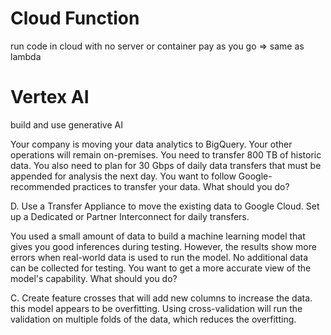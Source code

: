 # Cloud Function
run code in cloud with no server or container
pay as you go => same as lambda

# Vertex AI
build and use generative AI


Your company is moving your data analytics to BigQuery. Your other operations will remain on-premises. You need to transfer 800 TB of historic data. You also need to plan for 30 Gbps of daily data transfers that must be appended for analysis the next day. You want to follow Google-recommended practices to transfer your data. What should you do?

D. Use a Transfer Appliance to move the existing data to Google Cloud. Set up a Dedicated or Partner Interconnect for daily transfers.


 
You used a small amount of data to build a machine learning model that gives you good inferences during testing. However, the results show more errors when real-world data is used to run the model. No additional data can be collected for testing. You want to get a more accurate view of the model's capability. What should you do?

C. Create feature crosses that will add new columns to increase the data.
 this model appears to be overfitting. Using cross-validation will run the validation on multiple folds of the data, which reduces the overfitting.